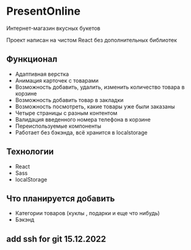 # PresentOnline
Интернет-магазин вкусных букетов

Проект написан на чистом React без дополнительных библиотек 

## Функционал
- Адаптивная верстка
- Анимация карточек с товарами
- Возможность добавить, удалить, изменить количество товара в корзине
- Возможность добавить товар в закладки
- Возможность посмотреть, какие товары уже были заказаны
- Четыре страницы с разным контентом
- Валидация введенного номера телефона в корзине
- Переиспользуемые компоненты
- Работает без бэкэнда, всё хранится в localstorage

## Технологии
- React
- Sass
- localStorage

## Что планируется добавить
- Категории товаров (куклы , подарки и еще что нибудь)
- Бэкэнд

## add ssh for git 15.12.2022
